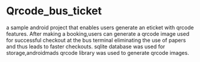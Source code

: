 # Qrcode_bus_ticket
a sample android project that enables users generate an eticket with qrcode features.
After making a booking,users can generate a qrcode image used for successful checkout at the bus terminal eliminating the use of papers and thus leads to faster checkouts.
sqlite database was used for storage,androidmads qrcode library was used to generate qrcode images.
